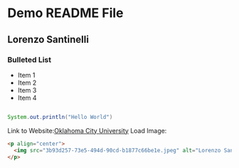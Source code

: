 # Demo README File

## Lorenzo Santinelli

### Bulleted List
- Item 1
- Item 2
- Item 3
- Item 4

```java

System.out.println("Hello World")

```
Link to Website:[Oklahoma City University](https://www.okcu.edu)
Load Image:

```html
<p align="center">
  <img src="3b93d257-73e5-494d-90cd-b1877c66be1e.jpeg" alt="Lorenzo Santinelli playing golf" width="360">
</p>

```